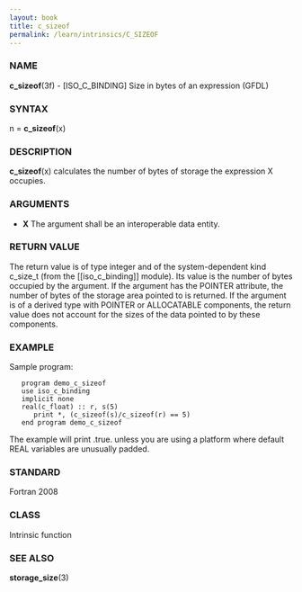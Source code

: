 ```yaml
---
layout: book
title: c_sizeof
permalink: /learn/intrinsics/C_SIZEOF
---
```

### NAME

__c\_sizeof__(3f) - \[ISO\_C\_BINDING\] Size in bytes of an expression
(GFDL)

### SYNTAX

n = __c\_sizeof__(x)

### DESCRIPTION

__c\_sizeof__(x) calculates the number of bytes of storage the
expression X occupies.

### ARGUMENTS

  - __X__
    The argument shall be an interoperable data entity.

### RETURN VALUE

The return value is of type integer and of the system-dependent kind
c\_size\_t (from the \[\[iso\_c\_binding\]\] module). Its value is the
number of bytes occupied by the argument. If the argument has the
POINTER attribute, the number of bytes of the storage area pointed to is
returned. If the argument is of a derived type with POINTER or
ALLOCATABLE components, the return value does not account for the sizes
of the data pointed to by these components.

### EXAMPLE

Sample program:

```
   program demo_c_sizeof
   use iso_c_binding
   implicit none
   real(c_float) :: r, s(5)
      print *, (c_sizeof(s)/c_sizeof(r) == 5)
   end program demo_c_sizeof
```

The example will print .true. unless you are using a platform where
default REAL variables are unusually padded.

### STANDARD

Fortran 2008

### CLASS

Intrinsic function

### SEE ALSO

__storage\_size__(3)
